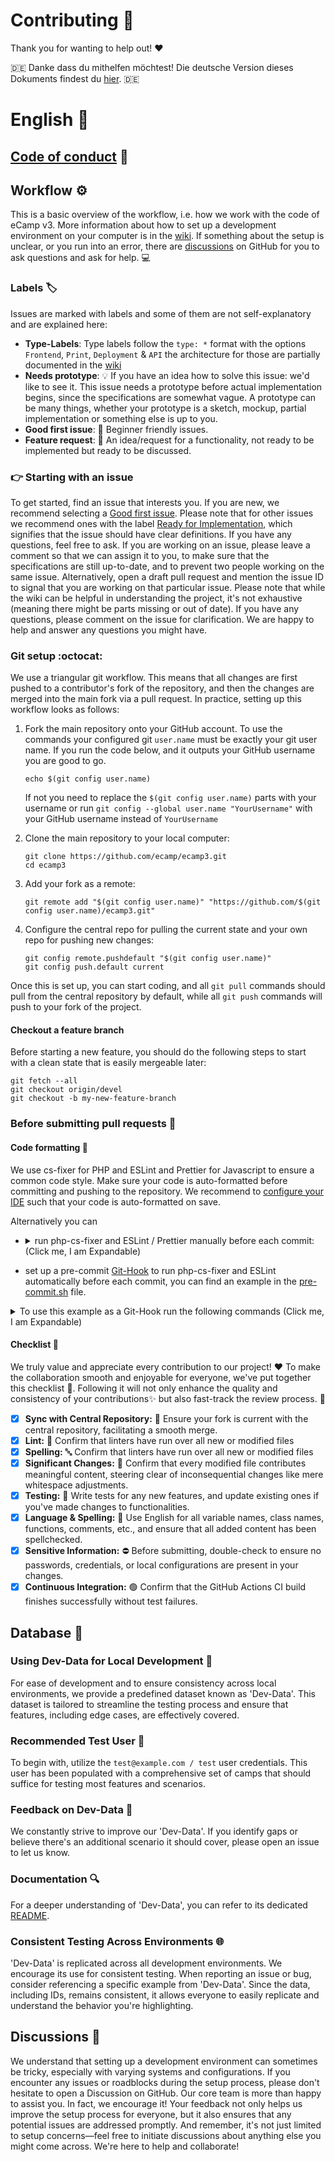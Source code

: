 # Contributing :tada:
Thank you for wanting to help out! :heart:

:de: Danke dass du mithelfen möchtest!
Die deutsche Version dieses Dokuments findest du [hier](./CONTRIBUTING_DE.md). :de:

# English :milky_way:

## [Code of conduct](https://www.ecamp3.ch/en/code-of-conduct) :page_with_curl:

## Workflow :gear:
This is a basic overview of the workflow, i.e. how we work with the code of eCamp v3. More information about how to set up a development environment on your computer is in the [wiki](https://github.com/ecamp/ecamp3/wiki/installation).
If something about the setup is unclear, or you run into an error, there are [discussions](https://github.com/ecamp/ecamp3/discussions) on GitHub for you to ask questions and ask for help. :computer:
### Labels :label:
Issues are marked with labels and some of them are not self-explanatory and are explained here:
- **Type-Labels**:
  Type labels follow the `type: *` format with the options `Frontend`, `Print`, `Deployment` & `API` the architecture for those are partially documented in the [wiki](https://github.com/ecamp/ecamp3/wiki/architecture-frontend)
- **Needs prototype**: :bulb: If you have an idea how to solve this issue: we'd like to see it. This issue needs a prototype before actual implementation begins, since the specifications are somewhat vague. A prototype can be many things, whether your prototype is a sketch, mockup, partial implementation or something else is up to you.
- **Good first issue**: :green_heart: Beginner friendly issues.
- **Feature request**: :rocket: An idea/request for a functionality, not ready to be implemented but ready to be discussed.

### :point_right: Starting with an issue 
To get started, find an issue that interests you. If you are new, we recommend selecting a [Good first issue](https://github.com/ecamp/ecamp3/labels/Good%20first%20issue).
Please note that for other issues we recommend ones with the label [Ready for Implementation](https://github.com/ecamp/ecamp3/issues?q=is%3Aopen+is%3Aissue+label%3A%22Ready+for+implementation%22), which signifies that the issue should have clear definitions. If you have any questions, feel free to ask.
If you are working on an issue, please leave a comment so that we can assign it to you, to make sure that the specifications are still up-to-date, and to prevent two people working on the same issue.
Alternatively, open a draft pull request and mention the issue ID to signal that you are working on that particular issue.
Please note that while the wiki can be helpful in understanding the project, it's not exhaustive (meaning there might be parts missing or out of date). If you have any questions, please comment on the issue for clarification. We are happy to help and answer any questions you might have.

### Git setup :octocat:

We use a triangular git workflow. This means that all changes are first pushed to a contributor's fork of the repository, and then the changes are merged into the main fork via a pull request. In practice, setting up this workflow looks as follows:

1. Fork the main repository onto your GitHub account. To use the commands your configured git `user.name` must be exactly your git user name. 
    If you run the code below, and it outputs your GitHub username you are good to go. 
    ```shell
    echo $(git config user.name)
    ```
    If not you need to replace the `$(git config user.name)` parts with your username or run `git config --global user.name "YourUsername"` with your GitHub username instead of `YourUsername`
    

2. Clone the main repository to your local computer:

   ```shell
   git clone https://github.com/ecamp/ecamp3.git
   cd ecamp3
   ```

3. Add your fork as a remote:

   ```shell
   git remote add "$(git config user.name)" "https://github.com/$(git config user.name)/ecamp3.git"   
   ```

4. Configure the central repo for pulling the current state and your own repo for pushing new changes:

   ```shell
   git config remote.pushdefault "$(git config user.name)"
   git config push.default current
   ```

Once this is set up, you can start coding, and all `git pull` commands should pull from the central repository by default, while all `git push` commands will push to your fork of the project.

#### Checkout a feature branch

Before starting a new feature, you should do the following steps to start with a clean state that is easily mergeable later:

```shell
git fetch --all
git checkout origin/devel
git checkout -b my-new-feature-branch
```


### Before submitting pull requests :incoming_envelope:

#### Code formatting :art:

We use cs-fixer for PHP and ESLint and Prettier for Javascript to ensure a common code style. Make sure your code is auto-formatted before committing and pushing to the repository.
We recommend to [configure your IDE](https://github.com/ecamp/ecamp3/wiki/installation-development-windows#code-auto-formatting) such that your code is auto-formatted on save.

Alternatively you can

- <details>
    <summary>run php-cs-fixer and ESLint / Prettier manually before each commit: (Click me, I am Expandable) </summary>
  
    ```shell
    # Frontend fixes in running container
    docker compose exec frontend npm run lint
    
    # API/PHP fixes in running container
    docker compose exec php composer cs-fix
    
    # Print fixes in running container
    docker compose exec print npm run lint
    
    # PDF fixes in running container
    docker compose exec pdf npm run lint
    
    # E2E fixes are always run like this
    docker compose run --rm --entrypoint="npm run lint" e2e
    ```
    If you don't have a container of that type running use 'run' instead of 'execute'. Note that this will start a new Docker container (which might not be desired on a device with limited computing resources).
    ```shell
    docker compose run frontend npm run lint
    docker compose run php composer cs-fix
    docker compose run print npm run lint
    docker compose run pdf npm run lint
    ```
  </details>
- set up a pre-commit [Git-Hook](https://www.atlassian.com/git/tutorials/git-hooks) to run php-cs-fixer and ESLint automatically before each commit, you can find an example in the [pre-commit.sh](./pre-commit.sh) file. 
<details>
  <summary>To use this example as a Git-Hook run the following commands (Click me, I am Expandable)</summary>
    <strong>Maybe look at the file before running some random code you got from a public git repo</strong>

```shell
# Ensure the file is executable
chmod +x .git/hooks/pre-commit
# Create a link, alternatively use 'cp' instead of 'ln' to copy
ln ./pre-commit.sh .git/hooks/pre-commit
# Lets see how long execution takes
time .git/hooks/pre-commit
```
</details>

#### Checklist :pencil:

We truly value and appreciate every contribution to our project! :heart:
To make the collaboration smooth and enjoyable for everyone, 
we've put together this checklist :scroll:.
Following it will not only enhance the quality and consistency of your contributions:sparkles:  but also fast-track the review process. :rocket:


- [x] **Sync with Central Repository:** :arrows_counterclockwise: Ensure your fork is current with the central repository, facilitating a smooth merge.
- [x] **Lint:** :wrench: Confirm that linters have run over all new or modified files
- [x] **Spelling:** :abc: Confirm that linters have run over all new or modified files
- [x] **Significant Changes:** :mag_right: Confirm that every modified file contributes meaningful content, steering clear of inconsequential changes like mere whitespace adjustments.
- [x] **Testing:** :test_tube: Write tests for any new features, and update existing ones if you've made changes to functionalities.
- [x] **Language & Spelling:** :book: Use English for all variable names, class names, functions, comments, etc., and ensure that all added content has been spellchecked.
- [x] **Sensitive Information:** :no_entry: Before submitting, double-check to ensure no passwords, credentials, or local configurations are present in your changes.
- [x] **Continuous Integration:** :green_circle: Confirm that the GitHub Actions CI build finishes successfully without test failures.

## Database :floppy_disk:

### Using Dev-Data for Local Development :construction_worker:
For ease of development and to ensure consistency across local environments, 
we provide a predefined dataset known as 'Dev-Data'. 
This dataset is tailored to streamline the testing process and ensure that features, 
including edge cases, are effectively covered.

### Recommended Test User :bust_in_silhouette:
To begin with, utilize the `test@example.com / test` user credentials. 
This user has been populated with a comprehensive set of camps that should suffice for testing most features and scenarios.

### Feedback on Dev-Data :loudspeaker:
We constantly strive to improve our 'Dev-Data'. 
If you identify gaps or believe there's an additional scenario it should cover, 
please open an issue to let us know.

### Documentation :mag:
For a deeper understanding of 'Dev-Data', you can refer to its dedicated [README](./api/migrations/dev-data/README.md).

### Consistent Testing Across Environments :globe_with_meridians:
'Dev-Data' is replicated across all development environments. 
We encourage its use for consistent testing. 
When reporting an issue or bug, consider referencing a specific example from 'Dev-Data'. 
Since the data, including IDs, remains consistent, it allows everyone to easily replicate and understand the behavior you're highlighting.

## Discussions :speech_balloon:
We understand that setting up a development environment can sometimes be tricky, 
especially with varying systems and configurations. 
If you encounter any issues or roadblocks during the setup process, 
please don't hesitate to open a Discussion on GitHub. 
Our core team is more than happy to assist you. In fact, 
we encourage it! 
Your feedback not only helps us improve the setup process for everyone, 
but it also ensures that any potential issues are addressed promptly. 
And remember, 
it's not just limited to setup concerns—feel free to initiate discussions about anything else you might come across. 
We're here to help and collaborate!
